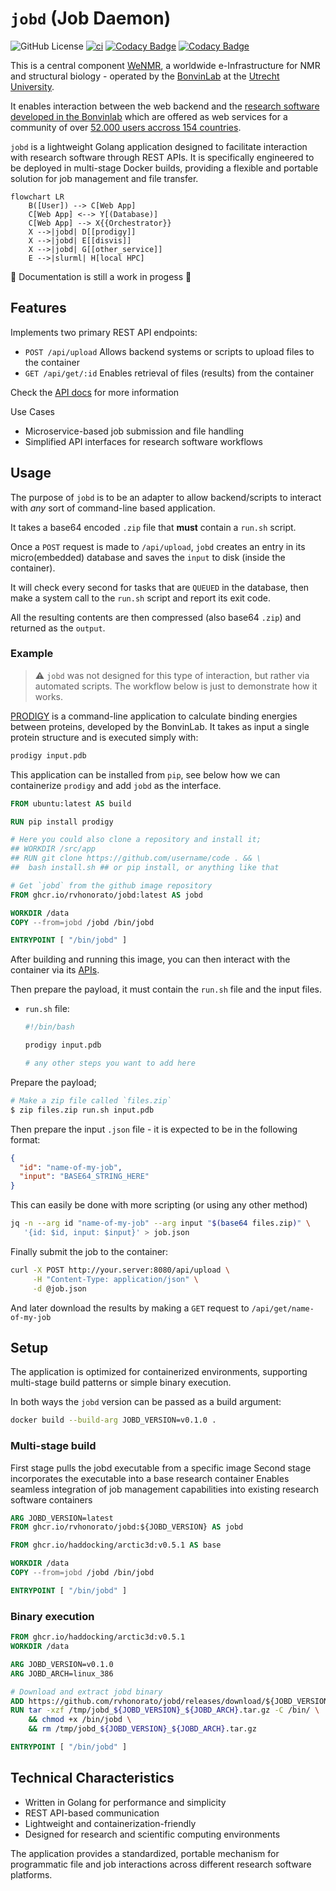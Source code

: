 # `jobd` (Job Daemon)

![GitHub License](https://img.shields.io/github/license/rvhonorato/jobd)
[![ci](https://github.com/rvhonorato/jobd/actions/workflows/ci.yml/badge.svg)](https://github.com/rvhonorato/jobd/actions/workflows/ci.yml)
[![Codacy Badge](https://app.codacy.com/project/badge/Grade/ae50eb8e1303415f981ec755f0b8a28f)](https://app.codacy.com/gh/rvhonorato/jobd/dashboard?utm_source=gh&utm_medium=referral&utm_content=&utm_campaign=Badge_grade)
[![Codacy Badge](https://app.codacy.com/project/badge/Coverage/ae50eb8e1303415f981ec755f0b8a28f)](https://app.codacy.com/gh/rvhonorato/jobd/dashboard?utm_source=gh&utm_medium=referral&utm_content=&utm_campaign=Badge_coverage)

This is a central component [WeNMR](https://wenmr.science.uu.nl), a worldwide
e-Infrastructure for NMR and structural biology - operated by
the [BonvinLab](https://bonvinlab.org) at the [Utrecht University](https://uu.nl).

It enables interaction between the web backend and the
[research software developed in the Bonvinlab](https://github.com/haddocking) which
are offered as web services for a community of over
[52.000 users accross 154 countries](https://rascar.science.uu.nl/new/stats).

`jobd` is a lightweight Golang application designed to facilitate interaction with
research software through REST APIs. It is specifically engineered to be deployed
in multi-stage Docker builds, providing a flexible and portable solution for job
management and file transfer.

```mermaid
flowchart LR
    B([User]) --> C[Web App]
    C[Web App] <--> Y[(Database)]
    C[Web App] --> X{{Orchestrator}}
    X -->|jobd| D[[prodigy]]
    X -->|jobd| E[[disvis]]
    X -->|jobd| G[[other_service]]
    E -->|slurml| H[local HPC]
```

🚧 Documentation is still a work in progess 🚧

## Features

Implements two primary REST API endpoints:

- `POST /api/upload` Allows backend systems or scripts to upload files to the container
- `GET /api/get/:id` Enables retrieval of files (results) from the container

Check the [API docs](https://rvhonorato.me/jobd) for more information

Use Cases

- Microservice-based job submission and file handling
- Simplified API interfaces for research software workflows

## Usage

The purpose of `jobd` is to be an adapter to allow backend/scripts to interact with
_any_ sort of command-line based application.

It takes a base64 encoded `.zip` file that **must** contain a `run.sh` script.

Once a `POST` request is made to `/api/upload`, `jobd` creates an entry in its
micro(embedded) database and saves the `input` to disk (inside the container).

It will check every second for tasks that are `QUEUED` in the database, then
make a system call to the `run.sh` script and report its exit code.

All the resulting contents are then compressed (also base64 `.zip`) and
returned as the `output`.

### Example

> ⚠️ `jobd` was not designed for this type of interaction, but rather via automated
> scripts. The workflow below is just to demonstrate how it works.

[PRODIGY](https://github.com/haddocking/prodigy) is a command-line application
to calculate binding energies between proteins, developed by the BonvinLab.
It takes as input a single protein structure and is executed simply with:

```bash
prodigy input.pdb
```

This application can be installed from `pip`, see below how we can containerize
`prodigy` and add `jobd` as the interface.

```dockerfile
FROM ubuntu:latest AS build

RUN pip install prodigy

# Here you could also clone a repository and install it;
## WORKDIR /src/app
## RUN git clone https://github.com/username/code . && \
##  bash install.sh ## or pip install, or anything like that

# Get `jobd` from the github image repository
FROM ghcr.io/rvhonorato/jobd:latest AS jobd

WORKDIR /data
COPY --from=jobd /jobd /bin/jobd

ENTRYPOINT [ "/bin/jobd" ]
```

After building and running this image, you can then interact with the container
via its [APIs](https://rvhonorato.me/jobd).

Then prepare the payload, it must contain the `run.sh` file and the input files.

- `run.sh` file:

  ```bash
  #!/bin/bash

  prodigy input.pdb

  # any other steps you want to add here
  ```

Prepare the payload;

```bash
# Make a zip file called `files.zip`
$ zip files.zip run.sh input.pdb
```

Then prepare the input `.json` file - it is expected to be in the following format:

```json
{
  "id": "name-of-my-job",
  "input": "BASE64_STRING_HERE"
}
```

This can easily be done with more scripting (or using any other method)

```bash
jq -n --arg id "name-of-my-job" --arg input "$(base64 files.zip)" \
   '{id: $id, input: $input}' > job.json
```

Finally submit the job to the container:

```bash
curl -X POST http://your.server:8080/api/upload \
     -H "Content-Type: application/json" \
     -d @job.json
```

And later download the results by making a `GET` request to `/api/get/name-of-my-job`

## Setup

The application is optimized for containerized environments,
supporting multi-stage build patterns or simple binary execution.

In both ways the `jobd` version can be passed as a build argument:

```bash
docker build --build-arg JOBD_VERSION=v0.1.0 .
```

### Multi-stage build

First stage pulls the jobd executable from a specific image
Second stage incorporates the executable into a base research container
Enables seamless integration of job management capabilities into existing research
software containers

```dockerfile
ARG JOBD_VERSION=latest
FROM ghcr.io/rvhonorato/jobd:${JOBD_VERSION} AS jobd

FROM ghcr.io/haddocking/arctic3d:v0.5.1 AS base

WORKDIR /data
COPY --from=jobd /jobd /bin/jobd

ENTRYPOINT [ "/bin/jobd" ]
```

### Binary execution

```dockerfile
FROM ghcr.io/haddocking/arctic3d:v0.5.1
WORKDIR /data

ARG JOBD_VERSION=v0.1.0
ARG JOBD_ARCH=linux_386

# Download and extract jobd binary
ADD https://github.com/rvhonorato/jobd/releases/download/${JOBD_VERSION}/jobd_${JOBD_VERSION}_${JOBD_ARCH}.tar.gz /tmp/
RUN tar -xzf /tmp/jobd_${JOBD_VERSION}_${JOBD_ARCH}.tar.gz -C /bin/ \
    && chmod +x /bin/jobd \
    && rm /tmp/jobd_${JOBD_VERSION}_${JOBD_ARCH}.tar.gz

ENTRYPOINT [ "/bin/jobd" ]
```

## Technical Characteristics

- Written in Golang for performance and simplicity
- REST API-based communication
- Lightweight and containerization-friendly
- Designed for research and scientific computing environments

The application provides a standardized, portable mechanism for programmatic
file and job interactions across different research software platforms.
